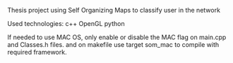 Thesis project using Self Organizing Maps to classify user in the network

Used technologies:
c++
OpenGL
python

If needed to use MAC OS, only enable or disable the MAC flag on main.cpp and Classes.h files.
and on makefile use target som_mac to compile with required framework.
